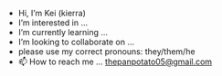 -  Hi, I’m Kei (kierra)
-  I’m interested in ...
-  I’m currently learning ...
-  I’m looking to collaborate on ...
-  please use my correct pronouns: they/them/he
- 📫 How to reach me ...
thepanpotato05@gmail.com

